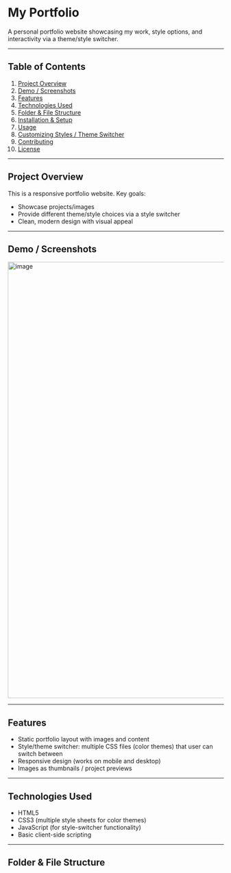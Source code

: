# My Portfolio

A personal portfolio website showcasing my work, style options, and interactivity via a theme/style switcher.  

---

## Table of Contents

1. [Project Overview](#project-overview)  
2. [Demo / Screenshots](#demo--screenshots)  
3. [Features](#features)  
4. [Technologies Used](#technologies-used)  
5. [Folder & File Structure](#folder--file-structure)  
6. [Installation & Setup](#installation--setup)  
7. [Usage](#usage)  
8. [Customizing Styles / Theme Switcher](#customizing-styles--theme-switcher)  
9. [Contributing](#contributing)  
10. [License](#license)  

---

## Project Overview

This is a responsive portfolio website. Key goals:

- Showcase projects/images  
- Provide different theme/style choices via a style switcher  
- Clean, modern design with visual appeal  

---

## Demo / Screenshots

<img width="1872" height="1019" alt="image" src="https://github.com/user-attachments/assets/bf3dcebe-8fbc-4b0a-bd4e-3c84177615b5" />


---

## Features

- Static portfolio layout with images and content  
- Style/theme switcher: multiple CSS files (color themes) that user can switch between  
- Responsive design (works on mobile and desktop)  
- Images as thumbnails / project previews  

---

## Technologies Used

- HTML5  
- CSS3 (multiple style sheets for color themes)  
- JavaScript (for style-switcher functionality)  
- Basic client-side scripting  

---

## Folder & File Structure

